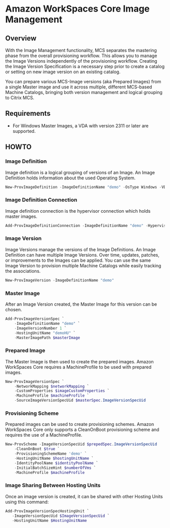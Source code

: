 ﻿# Amazon WorkSpaces Core Image Management

## Overview
With the Image Management functionality, MCS separates the mastering phase from the overall provisioning workflow.
This allows you to manage the Image Versions independently of the provisioning workflow.
Creating the Image Version Specification is a necessary step prior to create a catalog or setting on new image version on an existing catalog.

You can prepare various MCS-Image versions (aka Prepared Images) from a single Master image and use it across multiple, different MCS-based Machine Catalogs, bringing both version management and logical grouping to Citrix MCS.

## Requirements
- For Windows Master Images, a VDA with version 2311 or later are supported. 

## HOWTO

### Image Definition
Image definition is a logical grouping of versions of an Image. An Image Definition holds information about the used Operating System.

```powershell
New-ProvImageDefinition -ImageDefinitionName "demo" -OsType Windows -VDASessionSupport MultiSession
```

### Image Definition Connection
Image definition connection is the hypervisor connection which holds master images.

```powershell
Add-ProvImageDefinitionConnection -ImageDefinitionName "demo" -HypervisorConnectionName "demo"
```

### Image Version
Image Versions manage the versions of the Image Definitions. An Image Definition can have multiple Image Versions. 
Over time, updates, patches, or improvements to the Images can be applied.
You can use the same Image Version to provision multiple Machine Catalogs while easily tracking the associations.

```powershell
New-ProvImageVersion -ImageDefinitionName "demo"
```

### Master Image
After an Image Version created, the Master Image for this version can be chosen.

```powershell
Add-ProvImageVersionSpec `
    -ImageDefinitionName "demo" `
    -ImageVersionNumber 1 `
    -HostingUnitName "demoHU" `
    -MasterImagePath $masterImage
```

### Prepared Image
The Master Image is then used to create the prepared images. Amazon WorkSpaces Core requires a MachineProfile to be used with prepared images.

```powershell
New-ProvImageVersionSpec `
    -NetworkMapping $networkMapping `
    -CustomProperties $imageCustomProperties `
    -MachineProfile $machineProfile `
    -SourceImageVersionSpecUid $masterSpec.ImageVersionSpecUid 
```

### Provisioning Scheme
Prepared images can be used to create provisioning schemes. Amazon WorkSpaces Core only supports a CleanOnBoot provisioning scheme and requires the use of a MachineProfile.

```powershell
New-ProvScheme -ImageVersionSpecUid $prepedSpec.ImageVersionSpecUid
    -CleanOnBoot $true `
    -ProvisioningSchemeName 'demo' `
    -HostingUnitName $hostingUnitName `
    -IdentityPoolName $identityPoolName `
    -InitialBatchSizeHint $numberOfVms `
    -MachineProfile $machineProfile
```

### Image Sharing Between Hosting Units
Once an image version is created, it can be shared with other Hosting Units using this command:

```powershell
Add-ProvImageVersionSpecHostingUnit `
   -ImageVersionSpecUid $ImageVersionSpecUid `
   -HostingUnitName $HostingUnitName
```
